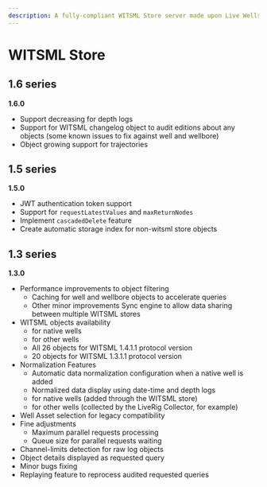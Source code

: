 ```yaml
---
description: A fully-compliant WITSML Store server made upon Live Wells 5 and LiveRig 4
---
```


# WITSML Store

## 1.6 series

**1.6.0**

* Support decreasing for depth logs&#x20;
* Support for WITSML changelog object to audit editions about any objects (some known issues to fix against well and wellbore)
* Object growing support for trajectories

## 1.5 series

**1.5.0**

* JWT authentication token support&#x20;
* Support for `requestLatestValues` and `maxReturnNodes`
* Implement `cascadedDelete` feature&#x20;
* Create automatic storage index for non-witsml store objects&#x20;

## 1.3 series

**1.3.0**

* Performance improvements to object filtering
  * Caching for well and wellbore objects to accelerate queries
  * Other minor improvements Sync engine to allow data sharing between multiple WITSML stores
* WITSML objects availability
  * for native wells
  * for other wells
  * All 26 objects for WITSML 1.4.1.1 protocol version
  * 20 objects for WITSML 1.3.1.1 protocol version
* Normalization Features
  * Automatic data normalization configuration when a native well is added
  * Normalized data display using date-time and depth logs
  * for native wells (added through the WITSML store)
  * for other wells (collected by the LiveRig Collector, for example)
* Well Asset selection for legacy compatibility
* Fine adjustments
  * Maximum parallel requests processing
  * Queue size for parallel requests waiting
* Channel-limits detection for raw log objects
* Object details displayed as requested query
* Minor bugs fixing
* Replaying feature to reprocess audited requested queries
